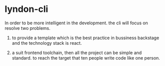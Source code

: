 # lyndon-cli

In order to be more intelligent in the development. the cli will focus on resolve two problems.

1. to provide a template which is the best practice in bussiness backstage and the technology stack is react.

2. a suit frontend toolchain, then all the project can be simple and standard. to reach the target that ten people write code like one person.

